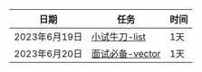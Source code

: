| 日期          | 任务                                                         | 时间 |
| ------------- | ------------------------------------------------------------ | ---- |
| 2023年6月19日 | [小试牛刀-list](https://github.com/gcc-mirror/gcc/blob/releases/gcc-9/libstdc%2B%2B-v3/include/bits/stl_list.h) | 1天  |
| 2023年6月20日 | [面试必备-vector](https://github.com/gcc-mirror/gcc/blob/releases/gcc-9/libstdc%2B%2B-v3/include/bits/stl_vector.h) | 1天  |